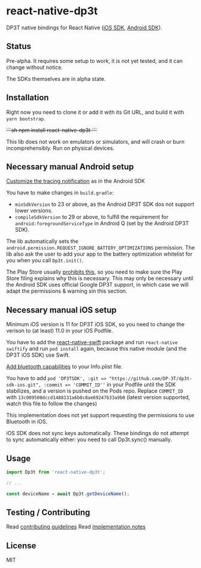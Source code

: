 # react-native-dp3t

DP3T native bindings for React Native ([iOS SDK](https://github.com/DP-3T/dp3t-sdk-ios), [Android SDK](https://github.com/DP-3T/dp3t-sdk-android)).

## Status

Pre-alpha. It requires some setup to work, it is not yet tested, and it can change without notice.

The SDKs themselves are in alpha state.

## Installation

Right now you need to clone it or add it with its Git URL, and build it with `yarn bootstrap`.

<strike>
```sh
npm install react-native-dp3t
```
</strike>

This lib does not work on emulators or simulators, and will crash or burn incomprehensibly. Run on physical devices.

## Necessary manual Android setup

[Customize the tracing notification](https://github.com/DP-3T/dp3t-sdk-android#customize-tracing-notification) as in the Android SDK

You have to make changes in `build.gradle`:

- `minSdkVersion` to 23 or above, as the Android DP3T SDK dos not support lower versions.
- `compileSdkVersion` to 29 or above, to fulfill the requirement for `android:foregroundServiceType` in Android Q (set by the Android DP3T SDK).

The lib automatically sets the `android.permission.REQUEST_IGNORE_BATTERY_OPTIMIZATIONS` permission.
The lib also ask the user to add your app to the battery optimization whitelist for you when you call `Dp3t.init()`.

The Play Store usually [prohibits this](https://developer.android.com/training/monitoring-device-state/doze-standby.html#support_for_other_use_cases),
so you need to make sure the Play Store filing explains why this is necessary.
This may only be necessary until the Android SDK uses official Google DP3T support, in which case we will adapt the permissions & warning sin this section.

## Necessary manual iOS setup

Minimum iOS version is 11 for DP3T iOS SDK, so you need to change the verison to (at least) 11.0 in your iOS Podfile.

You have to add the [react-native-swift](https://github.com/rhdeck/react-native-swift) package and run `react-native swiftify` and run `pod install` again, because this native module (and the DP3T iOS SDK) use Swift.

[Add bluetooth capabilities](https://github.com/DP-3T/dp3t-sdk-ios#start--stop-tracing) to your Info.plist file.

You have to add `pod 'DP3TSDK', :git => "https://github.com/DP-3T/dp3t-sdk-ios.git", :commit => 'COMMIT_ID''` in your Podfile until the SDK stabilizes, and a version is pushed on the Pods repo.
Replace `COMMIT_ID` with `13c009500dccd1488131a6b0c8ae69247b33a9b0` (latest version supported, watch this file to follow the changes)

This implementation does not yet support requesting the permissions to use Bluetooth in iOS.

iOS SDK does not sync keys automatically. These bindings do not attempt to sync automatically either: you need to call Dp3t.sync() manually.

## Usage

```js
import Dp3t from 'react-native-dp3t';

// ...

const deviceName = await Dp3t.getDeviceName();
```

## Testing / Contributing

Read [contributing guidelines](./CONTRIBUTING.md)
Read [implementation notes](./docs/implementation-notes.md)

## License

MIT
